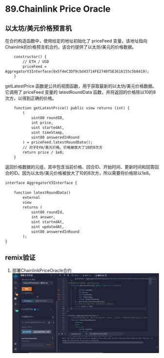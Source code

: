 # 89.Chainlink Price Oracle
## 以太坊/美元价格预言机



在合约构造函数中，使用给定的地址初始化了 priceFeed 变量。该地址指向Chainlink的价格预言机合约，该合约提供了以太坊/美元的价格数据。
```solidity
    constructor() {
        // ETH / USD
        priceFeed = AggregatorV3Interface(0x5f4eC3Df9cbd43714FE2740f5E3616155c5b8419);
    }
```
getLatestPrice 函数是公共的视图函数，用于获取最新的以太坊/美元价格数据。它调用了 priceFeed 变量的 latestRoundData 函数，并将返回的价格除以10的8次方，以得到正确的价格。
```solidity
    function getLatestPrice() public view returns (int) {
        (
            uint80 roundID,
            int price,
            uint startedAt,
            uint timeStamp,
            uint80 answeredInRound
        ) = priceFeed.latestRoundData();
        // 对于EYH/美元价格，价格被放大了10的8次方
        return price / 1e8;
    }
```
返回价格数据的元组，其中包含当前价格、回合ID、开始时间、更新时间和回答回合的ID。因为以太坊/美元价格被放大了10的8次方，所以需要将价格除以1e8。
```solidity
interface AggregatorV3Interface {

    function latestRoundData()
        external
        view
        returns (
            uint80 roundId,
            int answer,
            uint startedAt,
            uint updatedAt,
            uint80 answeredInRound
        );
}
```

## remix验证
1. 部署ChainlinkPriceOracle合约
![89-1.png](img/89-1.png)